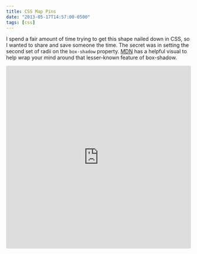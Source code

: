 ```yaml
---
title: CSS Map Pins
date: "2013-05-17T14:57:00-0500"
tags: [css]
---
```


I spend a fair amount of time trying to get this shape nailed down in CSS, so I wanted to share and save someone the time. The secret was in setting the second set of radii on the `box-shadow` property. [MDN][mdn] has a helpful visual to help wrap your mind around that lesser-known feature of box-shadow.

<iframe src="https://codesandbox.io/embed/k9162mxoqv?autoresize=1&hidenavigation=1&module=%2Findex.html" style="width:100%; height:500px; border:0; border-radius: 4px; overflow:hidden;" sandbox="allow-modals allow-forms allow-popups allow-scripts allow-same-origin"></iframe>

[mdn]: https://developer.mozilla.org/en-US/docs/Web/CSS/border-radius
